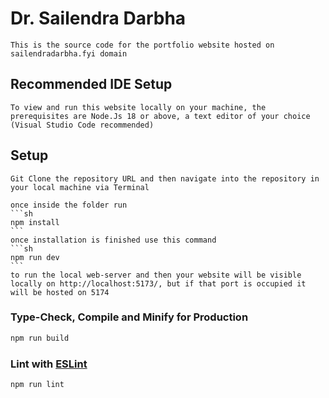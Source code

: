 # Dr. Sailendra Darbha

    This is the source code for the portfolio website hosted on sailendradarbha.fyi domain

## Recommended IDE Setup

    To view and run this website locally on your machine, the prerequisites are Node.Js 18 or above, a text editor of your choice (Visual Studio Code recommended)

## Setup

    Git Clone the repository URL and then navigate into the repository in your local machine via Terminal

    once inside the folder run 
    ```sh
    npm install
    ```
    once installation is finished use this command 
    ```sh
    npm run dev
    ```
    to run the local web-server and then your website will be visible locally on http://localhost:5173/, but if that port is occupied it will be hosted on 5174

### Type-Check, Compile and Minify for Production

```sh
npm run build
```

### Lint with [ESLint](https://eslint.org/)

```sh
npm run lint
```
